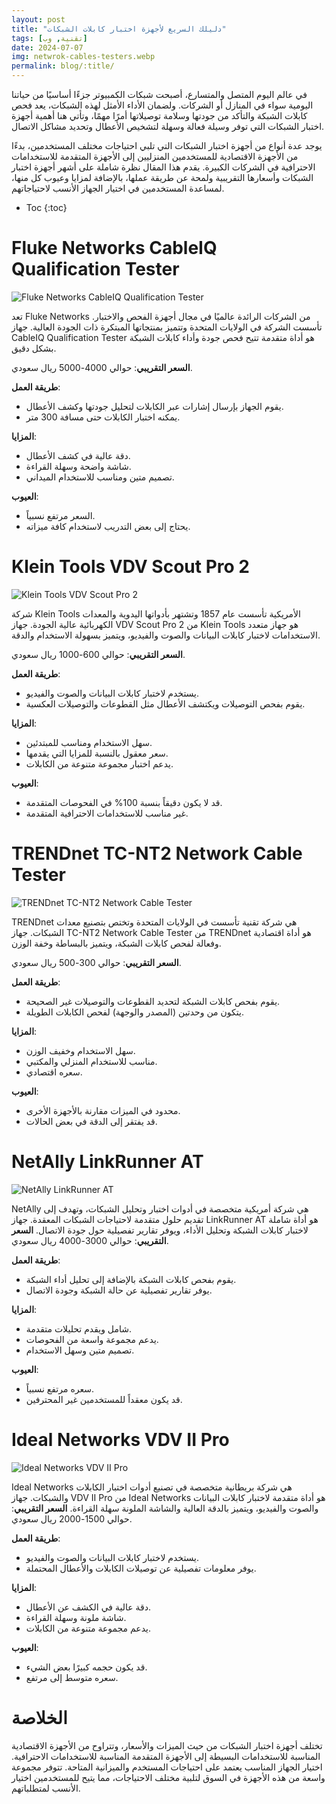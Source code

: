 ```yaml
---
layout: post
title: "دليلك السريع لأجهزة اختبار كابلات الشبكات"
tags: [تقنية, وب]
date: 2024-07-07
img: netwrok-cables-testers.webp
permalink: blog/:title/
---
```





في عالم اليوم المتصل والمتسارع، أصبحت شبكات الكمبيوتر جزءًا أساسيًا من حياتنا اليومية سواء في المنازل أو الشركات. ولضمان الأداء الأمثل لهذه الشبكات، يعد فحص كابلات الشبكة والتأكد من جودتها وسلامة توصيلاتها أمرًا مهمًا، وتأتي هنا أهمية أجهزة اختبار الشبكات التي توفر وسيلة فعالة وسهلة لتشخيص الأعطال وتحديد مشاكل الاتصال.

يوجد عدة أنواع من أجهزة اختبار الشبكات التي تلبي احتياجات مختلف المستخدمين، بدءًا من الأجهزة الاقتصادية للمستخدمين المنزليين إلى الأجهزة المتقدمة للاستخدامات الاحترافية في الشركات الكبيرة. يقدم هذا المقال نظرة شاملة على أشهر أجهزة اختبار الشبكات وأسعارها التقريبية ولمحة عن طريقة عملها، بالإضافة لمزايا وعيوب كل منها، لمساعدة المستخدمين في اختيار الجهاز الأنسب لاحتياجاتهم.

* Toc
{:toc}


# Fluke Networks CableIQ Qualification Tester

![Fluke Networks CableIQ Qualification Tester](/assets/img/posts/FNET-CIQ-100-1-1500x1000.jpg)

تعد Fluke Networks من الشركات الرائدة عالميًا في مجال أجهزة الفحص والاختبار. تأسست الشركة في الولايات المتحدة وتتميز بمنتجاتها المبتكرة ذات الجودة العالية. جهاز CableIQ Qualification Tester هو أداة متقدمة تتيح فحص جودة وأداء كابلات الشبكة بشكل دقيق.

**السعر التقريبي**: حوالي 4000-5000 ريال سعودي.

**طريقة العمل**:
- يقوم الجهاز بإرسال إشارات عبر الكابلات لتحليل جودتها وكشف الأعطال.
- يمكنه اختبار الكابلات حتى مسافة 300 متر.

**المزايا**:
- دقة عالية في كشف الأعطال.
- شاشة واضحة وسهلة القراءة.
- تصميم متين ومناسب للاستخدام الميداني.

**العيوب**:
- السعر مرتفع نسبياً.
- يحتاج إلى بعض التدريب لاستخدام كافة ميزاته.

# Klein Tools VDV Scout Pro 2

![Klein Tools VDV Scout Pro 2](/assets/img/posts/VDV-Scout-Pro2.jpg)

شركة Klein Tools الأمريكية تأسست عام 1857 وتشتهر بأدواتها اليدوية والمعدات الكهربائية عالية الجودة. جهاز VDV Scout Pro 2 من Klein Tools هو جهاز متعدد الاستخدامات لاختبار كابلات البيانات والصوت والفيديو، ويتميز بسهولة الاستخدام والدقة.

**السعر التقريبي**: حوالي 600-1000 ريال سعودي.

**طريقة العمل**:
- يستخدم لاختبار كابلات البيانات والصوت والفيديو.
- يقوم بفحص التوصيلات ويكتشف الأعطال مثل القطوعات والتوصيلات العكسية.

**المزايا**:
- سهل الاستخدام ومناسب للمبتدئين.
- سعر معقول بالنسبة للمزايا التي يقدمها.
- يدعم اختبار مجموعة متنوعة من الكابلات.

**العيوب**:
- قد لا يكون دقيقاً بنسبة 100% في الفحوصات المتقدمة.
- غير مناسب للاستخدامات الاحترافية المتقدمة.

# TRENDnet TC-NT2 Network Cable Tester

![TRENDnet TC-NT2 Network Cable Tester](/assets/img/posts/TC-NT2.jpg)

TRENDnet هي شركة تقنية تأسست في الولايات المتحدة وتختص بتصنيع معدات الشبكات. جهاز TC-NT2 Network Cable Tester من TRENDnet هو أداة اقتصادية وفعالة لفحص كابلات الشبكة، ويتميز بالبساطة وخفة الوزن.

**السعر التقريبي**: حوالي 300-500 ريال سعودي.

**طريقة العمل**:
- يقوم بفحص كابلات الشبكة لتحديد القطوعات والتوصيلات غير الصحيحة.
- يتكون من وحدتين (المصدر والوجهة) لفحص الكابلات الطويلة.

**المزايا**:
- سهل الاستخدام وخفيف الوزن.
- مناسب للاستخدام المنزلي والمكتبي.
- سعره اقتصادي.

**العيوب**:
- محدود في الميزات مقارنة بالأجهزة الأخرى.
- قد يفتقر إلى الدقة في بعض الحالات.

# NetAlly LinkRunner AT

![NetAlly LinkRunner AT](/assets/img/posts/NetAlly-LinkRunner-AT.jpg)

NetAlly هي شركة أمريكية متخصصة في أدوات اختبار وتحليل الشبكات، وتهدف إلى تقديم حلول متقدمة لاحتياجات الشبكات المعقدة. جهاز LinkRunner AT هو أداة شاملة لاختبار كابلات الشبكة وتحليل الأداء، ويوفر تقارير تفصيلية حول جودة الاتصال.
**السعر التقريبي**: حوالي 3000-4000 ريال سعودي.

**طريقة العمل**:
- يقوم بفحص كابلات الشبكة بالإضافة إلى تحليل أداء الشبكة.
- يوفر تقارير تفصيلية عن حالة الشبكة وجودة الاتصال.

**المزايا**:
- شامل ويقدم تحليلات متقدمة.
- يدعم مجموعة واسعة من الفحوصات.
- تصميم متين وسهل الاستخدام.

**العيوب**:
- سعره مرتفع نسبياً.
- قد يكون معقداً للمستخدمين غير المحترفين.

# Ideal Networks VDV II Pro

![Ideal Networks VDV II Pro](/assets/img/posts/VDV-II-Pro.jpg)

Ideal Networks هي شركة بريطانية متخصصة في تصنيع أدوات اختبار الكابلات والشبكات. جهاز VDV II Pro من Ideal Networks هو أداة متقدمة لاختبار كابلات البيانات والصوت والفيديو، ويتميز بالدقة العالية والشاشة الملونة سهلة القراءة.
**السعر التقريبي**: حوالي 1500-2000 ريال سعودي.

**طريقة العمل**:
- يستخدم لاختبار كابلات البيانات والصوت والفيديو.
- يوفر معلومات تفصيلية عن توصيلات الكابلات والأعطال المحتملة.

**المزايا**:
- دقة عالية في الكشف عن الأعطال.
- شاشة ملونة وسهلة القراءة.
- يدعم مجموعة متنوعة من الكابلات.

**العيوب**:
- قد يكون حجمه كبيرًا بعض الشيء.
- سعره متوسط إلى مرتفع.

# الخلاصة

تختلف أجهزة اختبار الشبكات من حيث الميزات والأسعار، وتتراوح من الأجهزة الاقتصادية المناسبة للاستخدامات البسيطة إلى الأجهزة المتقدمة المناسبة للاستخدامات الاحترافية. اختيار الجهاز المناسب يعتمد على احتياجات المستخدم والميزانية المتاحة. تتوفر مجموعة واسعة من هذه الأجهزة في السوق لتلبية مختلف الاحتياجات، مما يتيح للمستخدمين اختيار الأنسب لمتطلباتهم.
